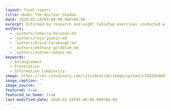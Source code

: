 ```yaml
---
layout: final-report
title: Under the Nuclear Shadow
date: 2020-03-18T04:00:00.000+00:00
excerpt: Informed by research and eight tabletop exercises conducted with nearly 150 participants overall, this two-year study examines implications of the emerging strategic situational awareness ecosystem and its impact on crisis decisionmaking.
authors:
  - _authors/rebecca-hersman.md
  - _authors/reja-younis.md
  - _authors/bryce-farabaugh.md
  - _authors/bethany-goldblum.md
  - _authors/andrew-reddie.md
keywords:
  - Entanglement
  - Provocation
  - Information Complexity
image: https://res.cloudinary.com/csisideaslab/image/upload/v1582664692/on-the-radar/OTR-final-report_rvqzio.jpg
image_caption: ''
image_source: ''
featured: true
featured_on_home: true
last-modified-date: 2020-03-18T04:00:00.000+00:00
---
```

